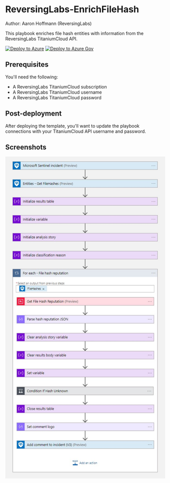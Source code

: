 # ReversingLabs-EnrichFileHash

Author: Aaron Hoffmann (ReversingLabs)

This playbook enriches file hash entities with information from the ReversingLabs TitaniumCloud API.

[![Deploy to Azure](https://aka.ms/deploytoazurebutton)](https://portal.azure.com/#create/Microsoft.Template/uri/https%3A%2F%2Fraw.githubusercontent.com%2FAzure%2FAzure-Sentinel%2Fmaster%2FSolutions%2FReversingLabs%2FPlaybooks%2FReversingLabs-EnrichFileHash%2Fazuredeploy.json)
[![Deploy to Azure Gov](https://aka.ms/deploytoazuregovbutton)](https://portal.azure.us/#create/Microsoft.Template/uri/https%3A%2F%2Fraw.githubusercontent.com%2FAzure%2FAzure-Sentinel%2Fmaster%2FSolutions%2FReversingLabs%2FPlaybooks%2FReversingLabs-EnrichFileHash%2Fazuredeploy.json)

## Prerequisites

You'll need the following:
* A ReversingLabs TitaniumCloud subscription
* A ReversingLabs TitaniumCloud username
* A ReversingLabs TitaniumCloud password


## Post-deployment

After deploying the template, you'll want to update the playbook connections with your TitaniumCloud API username and password.

## Screenshots

![Playbook overview](./playbook.jpg)